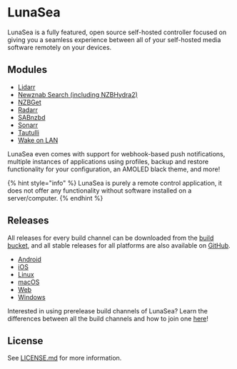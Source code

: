 # LunaSea

LunaSea is a fully featured, open source self-hosted controller focused on giving you a seamless experience between all of your self-hosted media software remotely on your devices.

## Modules

* [Lidarr](modules/lidarr.md)
* [Newznab Search (including NZBHydra2)](modules/newznab-search.md)
* [NZBGet](modules/nzbget.md)
* [Radarr](modules/radarr.md)
* [SABnzbd](modules/sabnzbd.md)
* [Sonarr](modules/sonarr.md)
* [Tautulli](modules/tautulli.md)
* [Wake on LAN](modules/wake-on-lan.md)

LunaSea even comes with support for webhook-based push notifications, multiple instances of applications using profiles, backup and restore functionality for your configuration, an AMOLED black theme, and more!

{% hint style="info" %}
LunaSea is purely a remote control application, it does not offer any functionality without software installed on a server/computer.
{% endhint %}

## Releases

All releases for every build channel can be downloaded from the [build bucket](https://builds.lunasea.app/), and all stable releases for all platforms are also available on [GitHub](https://github.com/JagandeepBrar/LunaSea/releases).

* [Android](releases/android.md)
* [iOS](releases/ios.md)
* [Linux](releases/linux.md)
* [macOS](releases/macos.md)
* [Web](releases/web.md)
* [Windows](releases/windows.md)

Interested in using prerelease build channels of LunaSea? Learn the differences between all the build channels and how to join one [here](getting-started/build-channels.md)!

## License

See [LICENSE.md](https://github.com/JagandeepBrar/LunaSea/blob/master/LICENSE.md) for more information.
